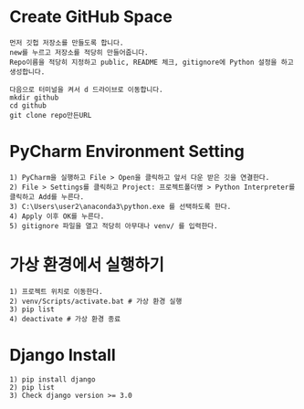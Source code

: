 # Create GitHub Space

```make
먼저 깃헙 저장소를 만들도록 합니다.
new를 누르고 저장소를 적당히 만들어줍니다.
Repo이름을 적당히 지정하고 public, README 체크, gitignore에 Python 설정을 하고 생성합니다.

다음으로 터미널을 켜서 d 드라이브로 이동합니다.
mkdir github
cd github
git clone repo만든URL
```

# PyCharm Environment Setting

```make
1) PyCharm을 실행하고 File > Open을 클릭하고 앞서 다운 받은 깃을 연결한다.
2) File > Settings를 클릭하고 Project: 프로젝트폴더명 > Python Interpreter를 클릭하고 Add를 누른다.
3) C:\Users\user2\anaconda3\python.exe 를 선택하도록 한다.
4) Apply 이후 OK를 누른다.
5) gitignore 파일을 열고 적당히 아무대나 venv/ 를 입력한다.
```

# 가상 환경에서 실행하기

```make
1) 프로젝트 위치로 이동한다.
2) venv/Scripts/activate.bat # 가상 환경 실행
3) pip list
4) deactivate # 가상 환경 종료
```

# Django Install

```make
1) pip install django
2) pip list
3) Check django version >= 3.0
```
